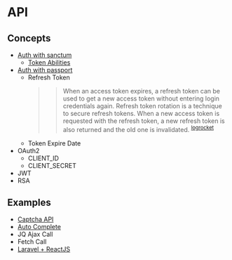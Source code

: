 # API
## Concepts
- [Auth with sanctum](concepts/SANCTUM.md)
    - [Token Abilities](concepts/SANCTUM_Token_Abilities.md)
- [Auth with passport](concepts/PASSPORT.md)
    - Refresh Token
        >> When an access token expires, a refresh token can be used to get a new access token without entering login credentials again. Refresh token rotation is a technique to secure refresh tokens. When a new access token is requested with the refresh token, a new refresh token is also returned and the old one is invalidated. <sup>[logrocket](https://blog.logrocket.com/persistent-login-in-react-using-refresh-token-rotation/)</sup>
    - Token Expire Date
- OAuth2
    - CLIENT_ID
    - CLIENT_SECRET
- JWT
- RSA

## Examples
- [Captcha API](/examples/README.md)
- [Auto Complete](/examples/AUTO_COMPLETE.md)
- JQ Ajax Call
- Fetch Call
- [Laravel + ReactJS](/projects/LaravelReact/README.md)
